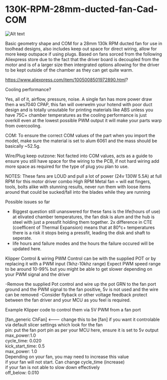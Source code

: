 # 130K-RPM-28mm-ducted-fan-Cad-COM  

![Alt text]([https://github.com/Thescarecow/130K-RPM-28mm-ducted-fan-Cad-COM/blob/main/Images/130k%20RPM%20Fan.png](https://github.com/Thescarecow/130K-RPM-28mm-ducted-fan-Cad-COM/blob/main/Images/28mm%20ducted%20fan.jpg))


Basic geometry shape and COM for a 28mm 130k RPM ducted fan for use in toolhead designs, also includes keep out space for direct wiring, allow for more keep outspace if using plugs.
Based on fans sorced from the following Aliexpress store due to the fact that the driver board is decoupled from the motor and is of a larger size then intergrated options allowing for the driver to be kept outside of the chamber as they can get quite warm.

https://www.aliexpress.com/item/1005008501972890.html?  

Cooling performance?  

Yes, all of it, airflow, pressure, noise. A single fan has more power draw then a ws7040 CPAP, this fan will overwelm your hotend with poor duct design and is totally unsutable for printing materials like ABS unless you have 75C+ chamber temperatures as the cooling performance is just overkill even at the lowest possible PWM output it will make your parts warp from overcooling.

COM:
To ensure the correct COM values of the part when you import the model, make sure the material is set to alum 6061 and the mass should be basically ~52.5g.

Wire/Plug keep outzone:
Not facted into COM values, acts as a guide to ensure you still have space for the wiring to the PCB, if not hard wiring add more space as required for the type of plug you plan to use.

NOTES:
These fans are LOUD and pull a lot of power (24v 130W 5.5A) at full RPM for this motor driver combo
High RPM Metal fan = will eat fingers, tools, bolts alike with stunning results, never run them with loose items around that could be sucked/fall into the blades while they are running

Possible issues so far
- Biggest question still unanswered for these fans is the life(hours of use) at elivated chamber temperatures, the fan disk is alum and the hub is steel with just a pressfit holding them together. 2x difference in CTE (coefficent of Thermal Expansion) means that at 80°c+ temperatures there is a risk it stops being a pressfit, leading the disk and shaft to seperate.
- life hours and failure modes and the hours the failure occured will be updated here.

Klipper Control & wiring PWM
Control can be with the supplied POT or by replacing it with a PWM input (1khz-10khz range)
Expect PWM speed range to be around 10-99% but you might be able to get slower depending on your PWM signal and the driver

-Remove the supplied Pot control and wire up the pot GRN to the fan port ground and the PWM signal to the fan positive, 5v is not used and the wire can be removed
-Consider flyback or other voltage feedback protect between the fan driver and your MCU as you feel is required.

Example Klipper code to control them via 5V PWM from a fan port  

[fan_generic ChFan]   <--- change this to be [fan] if you want it controlable via default slicer settings which look for the fan  
pin: put the fan port pin as per your MCU here, ensure it is set to 5v output  
max_power:1.0  
cycle_time: 0.020  
kick_start_time: 0.5  
max_power: 1.0  
  Depending on your fan, you may need to increase this value  
  if your fan will not start. Can change cycle_time (increase)  
  if your fan is not able to slow down effectively  
off_below: 0.010  
